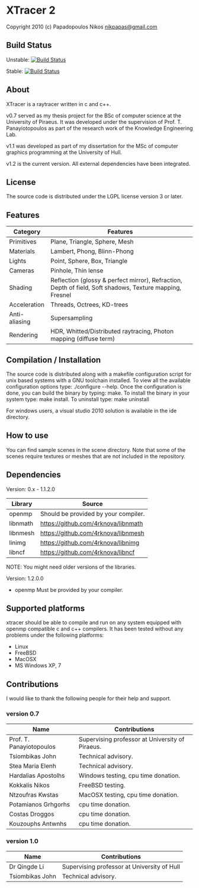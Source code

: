 XTracer 2
=========

Copyright 2010 (c)
Papadopoulos Nikos <nikpapas@gmail.com>

Build Status
------------

Unstable:
[![Build Status](https://travis-ci.org/4rknova/xtracer.svg?branch=develop)](https://travis-ci.org/4rknova/xtracer)

Stable:
[![Build Status](https://travis-ci.org/4rknova/xtracer.svg?branch=master)](https://travis-ci.org/4rknova/xtracer)

About
-----
XTracer is a raytracer written in c and c++.

v0.7 served as my thesis project for the BSc of computer science at the
University of Piraeus. It was developed under the supervision of Prof. T.
Panayiotopoulos as part of the research work of the Knowledge Engineering Lab.

v1.1 was developed as part of my dissertation for the MSc of computer graphics 
programming at the University of Hull.

v1.2 is the current version. All external dependencies have been integrated.

License
-------
The source code is distributed under the LGPL license version 3 or later.

Features
--------

Category      | Features
--------------|---------------------------------------
Primitives    | Plane, Triangle, Sphere, Mesh
Materials     | Lambert, Phong, Blinn-Phong
Lights        | Point, Sphere, Box, Triangle
Cameras       | Pinhole, Thin lense
Shading       | Reflection (glossy & perfect mirror), Refraction, Depth of field, Soft shadows, Texture mapping, Fresnel
Acceleration  | Threads, Octrees, KD-trees
Anti-aliasing | Supersampling
Rendering     | HDR, Whitted/Distributed raytracing, Photon mapping (diffuse term)

Compilation / Installation
--------------------------
The source code is distributed along with a makefile configuration script for
unix based systems with a GNU toolchain installed. To view all the available
configuration options type: ./configure --help. Once the configuration is done,
you can build the binary by typing: make. To install the binary in your system
type: make install. To uninstall type: make uninstall

For windows users, a visual studio 2010 solution is available in the ide
directory.

How to use
----------
You can find sample scenes in the scene directory. Note that some of the 
scenes require textures or meshes that are not included in the repository.

Dependencies
------------
Version:  0.x - 1.1.2.0

Library  | Source
---------|------------------------------------------
openmp   | Should be provided by your compiler.
libnmath | https://github.com/4rknova/libnmath
libnmesh | https://github.com/4rknova/libnmesh
linimg	 | https://github.com/4rknova/libnimg
libncf	 | https://github.com/4rknova/libncf

NOTE: You might need older versions of the libraries.

Version: 1.2.0.0
* openmp	Must be provided by your compiler.

Supported platforms
-------------------
xtracer should be able to compile and run on any system equipped with openmp
compatible c and c++ compilers. It has been tested without any problems under
the following platforms:

* Linux
* FreeBSD
* MacOSX
* MS Windows XP, 7

Contributions
-------------
I would like to thank the following people for their help and support.

### version 0.7

Name                     | Contributions
-------------------------|------------------------------------------------
Prof. T. Panayiotopoulos | Supervising professor at University of Piraeus.
Tsiombikas John          | Technical advisory.
Stea Maria Elenh         | Technical advisory.
Hardalias Apostolhs      | Windows testing, cpu time donation.
Kokkalis Nikos           | FreeBSD testing.
Ntzoufras Kwstas         | MacOSX testing, cpu time donation.
Potamianos Grhgorhs      | cpu time donation.
Costas Droggos           | cpu time donation.
Kouzouphs Antwnhs        | cpu time donation.

### version 1.0

Name                     | Contributions
-------------------------|------------------------------------------------
Dr Qingde Li             | Supervising professor at University of Hull
Tsiombikas John          | Technical advisory.